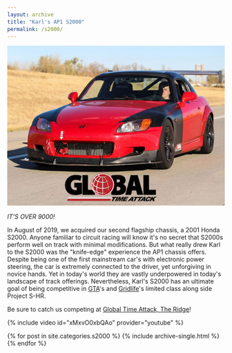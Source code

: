 ```yaml
---
layout: archive
title: "Karl's AP1 S2000"
permalink: /s2000/
---
```

![tach](/images/s2000/GTA-S2K.png)

*IT'S OVER 9000!*

In August of 2019, we acquired our second flagship chassis, a 2001 Honda S2000. 
Anyone familiar to circuit racing will know it's no secret that S2000s perform well
on track with minimal modifications. But what really drew Karl to the S2000 was the
"knife-edge" experience the AP1 chassis offers. Despite being one of the first mainstream
car's with electronic power steering, the car is extremely connected to the driver, 
yet unforgiving in novice hands. Yet in today's world they are vastly underpowered
in today's landscape of track offerings. Nevertheless, Karl's S2000 has an ultimate
goal of being competitive in [GTA]'s and [Gridlife]'s limited class along side
Project S-HR.

Be sure to catch us competing at [Global Time Attack, The Ridge]!

[GTA]: https://globaltimeattack.com/
[Gridlife]: https://www.grid.life/
 [Global Time Attack, The Ridge]: https://globaltimeattack.com/events/gta-the-ridge-motorsports-park-2020/


{% include video id="xMxvO0xbQAo" provider="youtube" %}

{% for post in site.categories.s2000 %}
    {% include archive-single.html %}    
{% endfor %}